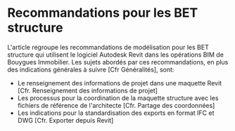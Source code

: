# Recommandations pour les BET structure

L'article regroupe les recommandations de modélisation pour les BET structure qui utilisent le logiciel Autodesk Revit dans les opérations BIM de Bouygues Immobilier. Les sujets abordés par ces recommandations, en plus des indications générales à suivre \[Cfr Généralités\], sont:

* Le renseignement des informations de projet dans une maquette Revit \[Cfr. Renseignement des informations de projet\]
* Les processus pour la coordination de la maquette structure avec les fichiers de référence de l'architecte \[Cfr. Partage des coordonnées\]
* Les indications pour la standardisation des exports en format IFC et DWG \[Cfr. Exporter depuis Revit\]



